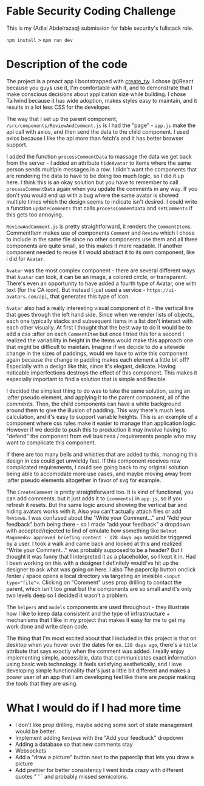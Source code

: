 # Fable Security Coding Challenge

This is my (Adlai Abdelrazaq) submission for fable security's fullstack role.

`npm install` > `npm run dev`

# Description of the code

The project is a preact app I bootstrapped with [create_tw](https://github.com/AndrejJurkin/create-tw). I chose (p)React because you guys use it, I'm comfortable with it, and to demonstrate that I make conscious decisions about application size while building. I chose Tailwind because it has wide adoption, makes styles easy to maintain, and it results in a lot less CSS for the developer.

The way that I set up the parent component, `/src/components/ReviewAndComment.js` is I had the "page" - `app.js` make the api call with axios, and then send the data to the child component. I used axios because I like the api more than fetch's and it has better browser support.

I added the function `processCommentData` to massage the data we get back from the server - I added an attribute `hideAvatar` to items where the same person sends multiple messages in a row. I didn't want the components that are rendering the data to have to be doing too much logic, so I did it up here. I think this is an okay solution but you have to remember to call `processCommentData` again when you update the comments in any way. If you don't you would end up with a bug where the same avatar is showed multiple times which the design seems to indicate isn't desired. I could write a function `updateComments` that calls `processCommentData` and `setComments` if this gets too annoying.

`ReviewAndComment.js` is pretty straightforward, it renders the `CommentItem`s. CommentItem makes use of components `Comment` and `Review` which I chose to include in the same file since no other components use them and all three components are quite small, so this makes it more readable. If another component needed to reuse it I would abstract it to its own component, like i did for `Avatar`.

`Avatar` was the most complex component - there are several different ways that `Avatar` can look, it can be an image, a colored circle, or transparent. There's even an opportunity to have added a fourth type of Avatar, one with text (for the CA icon). But instead I just used a service - `https://ui-avatars.com/api`, that generates this type of icon. 

`Avatar` also had a really interesting visual component of it - the vertical line that goes through the left hand side. Since when we render lists of objects, each one typically stacks and subsequent items in a list don't interact with each other visually. At first I thought that the best way to do it would be to add a css :after on each `CommentItem` but once I tried this for a second I realized the variability in height in the items would make this approach one that might be difficult to maintain. Imagine if we decide to do a sitewide change in the sizes of paddings, would we have to write this component again because the change in padding makes each element a little bit off? Especially with a design like this, since it's elegant, delicate. Having noticable imperfections destroys the effect of this component. This makes it especially important to find a solution that is simple and flexible.

I decided the simplest thing to do was to take the same solution, using an :after pseudo element, and applying it to the parent component, all of the comments. Then, the child components can have a white background around them to give the illusion of padding. This way there's much less calculation, and it's easy to support variable heights. This is an example of a component where css rules make it easier to manage than application logic. However if we decide to push this to production it may involve having to "defend" the component from evil business / requirements people who may want to complicate this component. 

If there are too many bells and whistles that are added to this, managing this design in css could get unwieldy fast. If this component receives new complicated requirements, I could see going back to my original solution  being able to accomodate more use cases, and maybe moving away from :after pseudo elements altogether in favor of svg for example. 

The `CreateComment` is pretty straightforward too. It is kind of functional, you can add comments, but it just adds it to `[comments]` in `app.js`, so if you refresh it resets. But the same logic around showing the vertical bar and hiding avatars works with it. Also you can't actually attach files or add `Review`s. I was confused about the "Write your Comment..." and "Add your feedback" both being there - so I made "add your feedback" a dropdown with accepted/rejected to lind of emulate how something like `Helmut Magomedov approved briefing content · 128 days ago` would be triggered by a user. I took a walk and came back and looked at this and realized "Write your Comment..." was probably supposed to be a header? But I thought it was funny that I interpreted it as a placeholder, so I kept it in. Had I been working on this with a designer I definitely would've hit up the designer to ask what was going on here. I also The paperclip button onclick /enter / space opens a local directory via targeting an invisible `<input type="file">`. Clicking on "Comment" uses prop drilling to contact the parent, which isn't too great but the components are so small and it's only two levels deep so I decided it wasn't a problem.

The `helpers` and `models` components are used throughout - they illustrate how I like to keep data consistent and the type of infrastructure + mechanisms that I like in my project that makes it easy for me to get my work done and write clean code.

The thing that I'm most excited about that I included in this project is that on desktop when you hover over the dates for ex. `128 days ago`, there's a `title` attribute that says exactly when the comment was added. I really enjoy implementing simple, accessible, data that communicates exact information using basic web technology. It feels satisfying aesthetically, and I love developing simple functionality that's just a little bit different and makes a power user of an app that I am developing feel like there are *people* making the tools that they are using. 

# What I would do if I had more time

* I don't like prop drilling, maybe adding some sort of state management would be better. 
* Implement adding `Review`s with the "Add your feedback" dropdown
* Adding a database so that new comments stay
* Websockets
* Add a "draw a picture" button next to the paperclip that lets you draw a picture
* Add prettier for better consistency I went kinda crazy with different quotes " ' ` and probably missed semicolons.